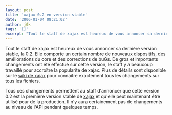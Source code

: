 ```yaml
---
layout: post
title: 'xajax 0.2 en version stable'
date: '2006-01-04 08:21:02'
author: j0k
tags: '[]'
excerpt: "Tout le staff de xajax est heureux de vous annoncer sa dernière version stable, la 0.2. Elle comporte un certain nombre de nouveaux dispositifs, des améliorations du core et des corrections de buGs.     \nDe gros et importants changements ont été effectué sur cette version, le staff y a beaucoup travaillé pour accroître la popularité de xajax. Plus de détails      …"
---
```


Tout le staff de xajax est heureux de vous annoncer sa dernière version stable, la 0.2. Elle comporte un certain nombre de nouveaux dispositifs, des améliorations du core et des corrections de buGs.
De gros et importants changements ont été effectué sur cette version, le staff y a beaucoup travaillé pour accroître la popularité de xajax. Plus de détails sont disponible sur le [wiki de xajax](http://wiki.xajaxproject.org/0.2_Release_Notes) pour connaître exactement tous les changements sur tous les fichiers.

Tous ces changements permettent au staff d'annoncer que cette version 0.2 est la première version stable de [xajax](http://www.xajaxproject.org/) et qu'elle peut maintenant être utilisé pour de la production. Il n'y aura certainement pas de changements au niveau de l'API pendant quelques temps.
